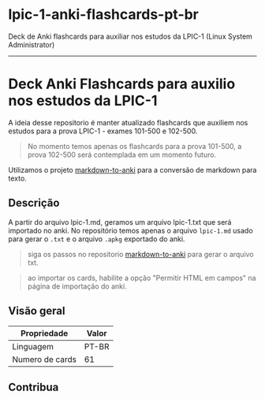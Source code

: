 # lpic-1-anki-flashcards-pt-br

Deck de Anki flashcards  para auxiliar nos estudos da LPIC-1 (Linux System Administrator)

---

# Deck Anki Flashcards para auxilio nos estudos da LPIC-1

A ideia desse repositorio é manter atualizado flashcards que auxiliem nos estudos para a prova LPIC-1 - exames 101-500 e 102-500.

> No momento temos apenas os flashcards para a prova 101-500, a prova 102-500 será contemplada em um momento futuro.

Utilizamos o projeto [markdown-to-anki](https://github.com/zgulde/markdown-to-anki) para a conversão de markdown para texto.
 

## Descrição

A partir do arquivo lpic-1.md, geramos um arquivo lpic-1.txt que será importado no anki.
No repositório temos apenas o arquivo `lpic-1.md` usado para gerar o `.txt` e o arquivo `.apkg` exportado do anki.


> siga os passos no repositorio [markdown-to-anki](https://github.com/zgulde/markdown-to-anki) para gerar o arquivo txt.

> ao importar os cards, habilite a opção "Permitir HTML em campos" na página de importação do anki.



## Visão geral

Propriedade | Valor
------------ | -------------
Linguagem | PT-BR
Numero de cards | 61



## Contribua
